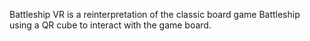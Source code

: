 Battleship VR is a reinterpretation of the classic board game Battleship using a QR cube to interact with the game board.
